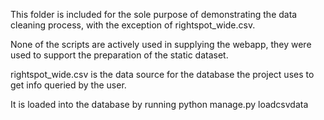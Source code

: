 This folder is included for the sole purpose of demonstrating the data cleaning process, with the exception of rightspot_wide.csv.

None of the scripts are actively used in supplying the webapp, they were used to support the preparation of the static dataset.

rightspot_wide.csv is the data source for the database the project uses to get info queried by the user.

It is loaded into the database by running python manage.py loadcsvdata